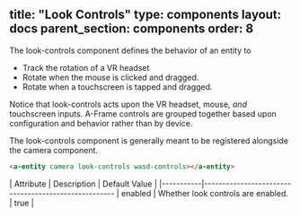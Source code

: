 title: "Look Controls"
type: components
layout: docs
parent_section: components
order: 8
---

The look-controls component defines the behavior of an entity to

- Track the rotation of a VR headset
- Rotate when the mouse is clicked and dragged.
- Rotate when a touchscreen is tapped and dragged.

Notice that look-controls acts upon the VR headset, mouse, *and* touchscreen
inputs. A-Frame controls are grouped together based upon configuration and behavior
rather than by device.

The look-controls component is generally meant to be registered alongside the
camera component.

```html
<a-entity camera look-controls wasd-controls></a-entity>
```

| Attribute | Description                        | Default Value |
|-----------|-----------------------------------------------------
| enabled   | Whether look controls are enabled. | true          |
